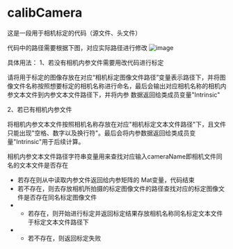 # calibCamera
这是一段用于相机标定的代码（源文件、头文件）

代码中的路径需要根据下图，对应实际路径进行修改
![image](https://user-images.githubusercontent.com/62756096/225047640-01788309-e7ea-424f-beaa-50e09da003ba.png)

具体用法：
1、若没有相机内参文件需要用改代码进行标定

  请将用于标定的图像存放在对应“相机标定图像文件路径”变量表示路径下，并将图像文件名称按照想要标定的相机名称进行命名，最后会输出对应相机名称的相机内参文本文件到内参文本文件路径下，并将内参   数据返回给类成员变量"Intrinsic"
  
2、若已有相机内参文件

  将相机内参文本文件按照相机名称存放在对应"相机标定文本文件路径"下，且文件只能出现"空格、数字以及换行符"。最后会将内参数据返回给类成员变量"Intrinsic"用于后续计算。
  
相机内参文本文件路径字符串变量用来查找对应输入cameraName即相机文件同名的文本文件是否存在
- 若存在则从中读取内参文件返回给内参矩阵的 Mat变量，代码结束
- 若不存在，则去存放相机所拍摄的标定图像文件的路径查找对应的标定图像文件是否存在同名标定图像文件
- - 若存在，则开始进行标定并返回标定结果存放相机名称同名标定文本文件于标定文本文件路径下
- - 若不存在，则返回标定失败
